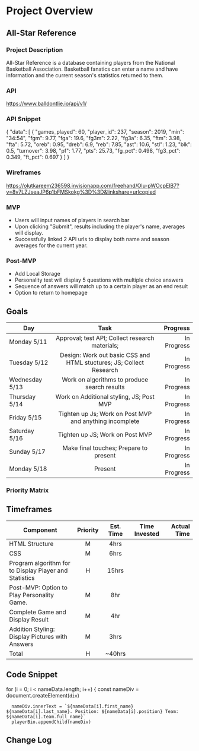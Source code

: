 # Project Overview

## All-Star Reference

### Project Description

All-Star Reference is a database containing players from the National Basketball Association. Basketball fanatics can enter a name and have information and the current season's statistics returned to them.

### API

https://www.balldontlie.io/api/v1/

### API Snippet

{
"data": [
{
"games_played": 60,
"player_id": 237,
"season": 2019,
"min": "34:54",
"fgm": 9.77,
"fga": 19.6,
"fg3m": 2.22,
"fg3a": 6.35,
"ftm": 3.98,
"fta": 5.72,
"oreb": 0.95,
"dreb": 6.9,
"reb": 7.85,
"ast": 10.6,
"stl": 1.23,
"blk": 0.5,
"turnover": 3.98,
"pf": 1.77,
"pts": 25.73,
"fg_pct": 0.498,
"fg3_pct": 0.349,
"ft_pct": 0.697
}
]
}

### Wireframes

https://olutkareem236598.invisionapp.com/freehand/Olu-pWOcpElB7?v=8v7LZJseaJP6p1bFMSkokg%3D%3D&linkshare=urlcopied


### MVP

- Users will input names of players in search bar
- Upon clicking "Submit", results including the player's name, averages will display.
- Successfully linked 2 API urls to display both name and season averages for the current year.

### Post-MVP

- Add Local Storage
- Personality test will display 5 questions with multiple choice answers
- Sequence of answers will match up to a certain player as an end result
- Option to return to homepage

## Goals

| Day            |                                Task                                 |    Progress |
| -------------- | :-----------------------------------------------------------------: | ----------: |
| Monday 5/11    |           Approval; test API; Collect research materials;           | In Progress |
| Tuesday 5/12   | Design: Work out basic CSS and HTML stuctures; JS; Collect Research | In Progress |
| Wednesday 5/13 |            Work on algorithms to produce search results             | In Progress |
| Thursday 5/14  |              Work on Additional styling, JS; Post MVP               | In Progress |
| Friday 5/15    |       Tighten up Js; Work on Post MVP and anything incomplete       | In Progress |
| Saturday 5/16  |                   Tighten up JS; Work on Post MVP                   | In Progress |
| Sunday 5/17    |               Make final touches; Prepare to present                | In Progress |
| Monday 5/18    |                               Present                               | In Progress |

### Priority Matrix

## Timeframes

| Component                                              | Priority | Est. Time | Time Invested | Actual Time |
| ------------------------------------------------------ | :------: | :-------: | :-----------: | ----------: |
| HTML Structure                                         |    M     |   4hrs    |               |             |
| CSS                                                    |    M     |   6hrs    |               |             |
| Program algorithm for to Display Player and Statistics |    H     |   15hrs   |               |             |
| Post-MVP: Option to Play Personality Game.             |    M     |    8hr    |               |             |
| Complete Game and Display Result                       |    M     |    4hr    |               |             |
| Addition Styling: Display Pictures with Answers        |    M     |   3hrs    |               |             |
| Total                                                  |    H     |  ~40hrs   |               |             |

## Code Snippet

for (i = 0; i < nameData.length; i++) {
const nameDiv = document.createElement(`div`)

      nameDiv.innerText = `${nameData[i].first_name} ${nameData[i].last_name}. Position: ${nameData[i].position} Team: ${nameData[i].team.full_name}`
      playerBio.appendChild(nameDiv)

## Change Log
